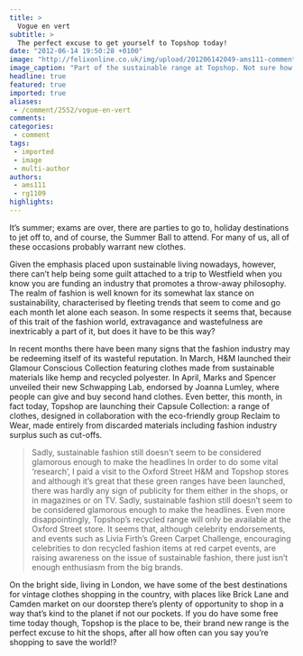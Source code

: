 ```yaml
---
title: >
  Vogue en vert
subtitle: >
  The perfect excuse to get yourself to Topshop today!
date: "2012-06-14 19:50:28 +0100"
image: "http://felixonline.co.uk/img/upload/201206142049-ams111-comment4.jpg"
image_caption: "Part of the sustainable range at Topshop. Not sure how socially sustainable blue hair is, but it loo"
headline: true
featured: true
imported: true
aliases:
 - /comment/2552/vogue-en-vert
comments:
categories:
 - comment
tags:
 - imported
 - image
 - multi-author
authors:
 - ams111
 - rg1109
highlights:
---
```


It’s summer; exams are over, there are parties to go to, holiday destinations to jet off to, and of course, the Summer Ball to attend. For many of us, all of these occasions probably warrant new clothes.

Given the emphasis placed upon sustainable living nowadays, however, there can’t help being some guilt attached to a trip to Westfield when you know you are funding an industry that promotes a throw-away philosophy. The realm of fashion is well known for its somewhat lax stance on sustainability, characterised by fleeting trends that seem to come and go each month let alone each season. In some respects it seems that, because of this trait of the fashion world, extravagance and wastefulness are inextricably a part of it, but does it have to be this way?

In recent months there have been many signs that the fashion industry may be redeeming itself of its wasteful reputation. In March, H&M launched their Glamour Conscious Collection featuring clothes made from sustainable materials like hemp and recycled polyester. In April, Marks and Spencer unveiled their new Schwapping Lab, endorsed by Joanna Lumley, where people can give and buy second hand clothes. Even better, this month, in fact today, Topshop are launching their Capsule Collection: a range of clothes, designed in collaboration with the eco-friendly group Reclaim to Wear, made entirely from discarded materials including fashion industry surplus such as cut-offs.
> Sadly, sustainable fashion still doesn't seem to be considered glamorous enough to make the headlines
In order to do some vital ‘research’, I paid a visit to the Oxford Street H&M and Topshop stores and although it’s great that these green ranges have been launched, there was hardly any sign of publicity for them either in the shops, or in magazines or on TV. Sadly, sustainable fashion still doesn’t seem to be considered glamorous enough to make the headlines. Even more disappointingly, Topshop’s recycled range will only be available at the Oxford Street store. It seems that, although celebrity endorsements, and events such as Livia Firth’s Green Carpet Challenge, encouraging celebrities to don recycled fashion items at red carpet events, are raising awareness on the issue of sustainable fashion, there just isn’t enough enthusiasm from the big brands.

On the bright side, living in London, we have some of the best destinations for vintage clothes shopping in the country, with places like Brick Lane and Camden market on our doorstep there’s plenty of opportunity to shop in a way that’s kind to the planet if not our pockets. If you do have some free time today though, Topshop is the place to be, their brand new range is the perfect excuse to hit the shops, after all how often can you say you’re shopping to save the world!?
